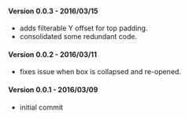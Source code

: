 #### Version 0.0.3 - 2016/03/15
* adds filterable Y offset for top padding.
* consolidated some redundant code.

#### Version 0.0.2 - 2016/03/11
* fixes issue when box is collapsed and re-opened.

#### Version 0.0.1 - 2016/03/09
* initial commit